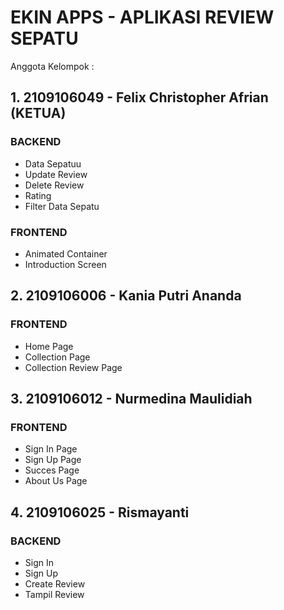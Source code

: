 # EKIN APPS - APLIKASI REVIEW SEPATU

Anggota Kelompok :
## 1. 2109106049 - Felix Christopher Afrian (KETUA)
### BACKEND
- Data Sepatuu
- Update Review
- Delete Review
- Rating
- Filter Data Sepatu

### FRONTEND
- Animated Container
- Introduction Screen

## 2. 2109106006 - Kania Putri Ananda
### FRONTEND
- Home Page
- Collection Page
- Collection Review Page

## 3. 2109106012 - Nurmedina Maulidiah
### FRONTEND
- Sign In Page
- ⁠Sign Up Page
- ⁠Succes Page
- ⁠About Us Page

## 4. 2109106025 - Rismayanti
### BACKEND
- Sign In 
- Sign Up
- Create Review
- Tampil Review
